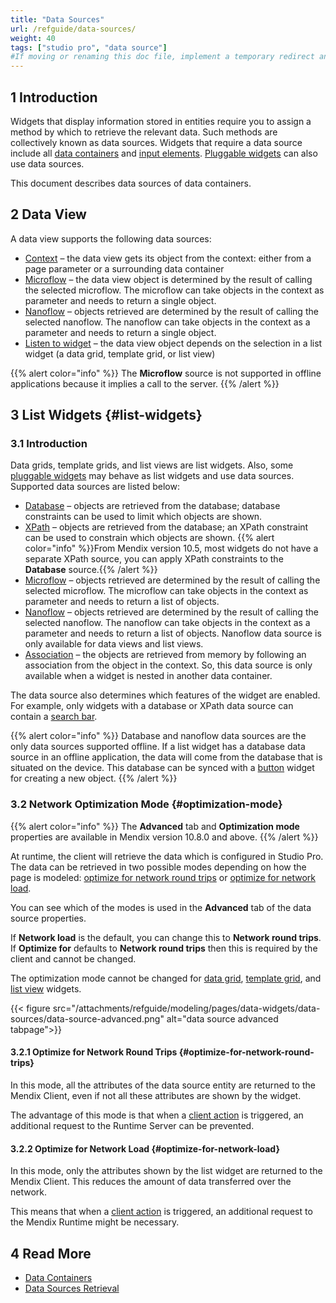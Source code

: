 ```yaml
---
title: "Data Sources"
url: /refguide/data-sources/
weight: 40
tags: ["studio pro", "data source"]
#If moving or renaming this doc file, implement a temporary redirect and let the respective team know they should update the URL in the product. See Mapping to Products for more details.
---
```


## 1 Introduction

Widgets that display information stored in entities require you to assign a method by which to retrieve the relevant data. Such methods are collectively known as data sources. Widgets that require a data source include all [data containers](/refguide/data-widgets/) and [input elements](/refguide/input-widgets/). [Pluggable widgets](/apidocs-mxsdk/apidocs/pluggable-widgets/) can also use data sources.

This document describes data sources of data containers. 

## 2 Data View

A data view supports the following data sources:

* [Context](/refguide/context-source/) – the data view gets its object from the context:  either from a page parameter or a surrounding data container
* [Microflow](/refguide/microflow-source/) – the data view object is determined by the result of calling the selected microflow. The microflow can take objects in the context as parameter and needs to return a single object.
* [Nanoflow](/refguide/nanoflow-source/) – objects retrieved are determined by the result of calling the selected nanoflow. The nanoflow can take objects in the context as a parameter and needs to return a single object. 
* [Listen to widget](/refguide/listen-to-grid-source/) – the data view object depends on the selection in a list widget (a data grid, template grid, or list view)

{{% alert color="info" %}}
The **Microflow** source is not supported in offline applications because it implies a call to the server.
{{% /alert %}}

## 3 List Widgets {#list-widgets}

### 3.1 Introduction

Data grids, template grids, and list views are list widgets. Also, some [pluggable widgets](/apidocs-mxsdk/apidocs/pluggable-widgets/) may behave as list widgets and use data sources. Supported data sources are listed below:

* [Database](/refguide/database-source/) – objects are retrieved from the database; database constraints can be used to limit which objects are shown. 
* [XPath](/refguide/xpath-source/) – objects are retrieved from the database; an XPath constraint can be used to constrain which objects are shown.
    {{% alert color="info" %}}From Mendix version 10.5, most widgets do not have a separate XPath source, you can apply XPath constraints to the **Database** source.{{% /alert %}}
* [Microflow](/refguide/microflow-source/) – objects retrieved are determined by the result of calling the selected microflow. The microflow can take objects in the context as parameter and needs to return a list of objects.
* [Nanoflow](/refguide/nanoflow-source/) – objects retrieved are determined by the result of calling the selected nanoflow. The nanoflow can take objects in the context as a parameter and needs to return a list of objects. Nanoflow data source is only available for data views and list views. 
* [Association](/refguide/association-source/) – the objects are retrieved from memory by following an association from the object in the context. So, this data source is only available when a widget is nested in another data container. 

The data source also determines which features of the widget are enabled. For example, only widgets with a database or XPath data source can contain a [search bar](/refguide/search-bar/).

{{% alert color="info" %}}
Database and nanoflow data sources are the only data sources supported offline. If a list widget has a database data source in an offline application, the data will come from the database that is situated on the device. This database can be synced with a [button](/refguide/button-properties/) widget for creating a new object.
{{% /alert %}}

### 3.2 Network Optimization Mode {#optimization-mode}

{{% alert color="info" %}}
The **Advanced** tab and **Optimization mode** properties are available in Mendix version 10.8.0 and above.
{{% /alert %}}

At runtime, the client will retrieve the data which is configured in Studio Pro. The data can be retrieved in two possible modes depending on how the page is modeled: [optimize for network round trips](#optimize-for-network-round-trips) or [optimize for network load](#optimize-for-network-load).

You can see which of the modes is used in the **Advanced** tab of the data source properties.

If **Network load** is the default, you can change this to **Network round trips**. If **Optimize for** defaults to **Network round trips** then this is required by the client and cannot be changed.

The optimization mode cannot be changed for [data grid](/refguide/data-grid/), [template grid](/refguide/template-grid/), and [list view](/refguide/list-view/) widgets. 

{{< figure src="/attachments/refguide/modeling/pages/data-widgets/data-sources/data-source-advanced.png" alt="data source advanced tabpage">}}

#### 3.2.1 Optimize for Network Round Trips {#optimize-for-network-round-trips}

In this mode, all the attributes of the data source entity are returned to the Mendix Client, even if not all these attributes are shown by the widget.

The advantage of this mode is that when a [client action](/refguide/on-click-event/#actions) is triggered, an additional request to the Runtime Server can be prevented. 

#### 3.2.2 Optimize for Network Load {#optimize-for-network-load}

In this mode, only the attributes shown by the list widget are returned to the Mendix Client. This reduces the amount of data transferred over the network.

This means that when a [client action](/refguide/on-click-event/#actions) is triggered, an additional request to the Mendix Runtime might be necessary.

## 4 Read More

* [Data Containers](/refguide/data-widgets/)
* [Data Sources Retrieval](/refguide/datasource-runtime) 
